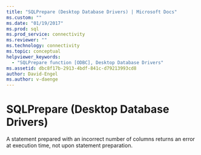 ```yaml
---
title: "SQLPrepare (Desktop Database Drivers) | Microsoft Docs"
ms.custom: ""
ms.date: "01/19/2017"
ms.prod: sql
ms.prod_service: connectivity
ms.reviewer: ""
ms.technology: connectivity
ms.topic: conceptual
helpviewer_keywords: 
  - "SQLPrepare function [ODBC], Desktop Database Drivers"
ms.assetid: dbc8f17b-2913-4bdf-841c-d79213993cd8
author: David-Engel
ms.author: v-daenge
---
```

# SQLPrepare (Desktop Database Drivers)
A statement prepared with an incorrect number of columns returns an error at execution time, not upon statement preparation.
